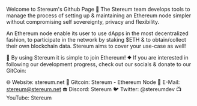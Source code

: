 Welcome to Stereum's Github Page 👋
The Stereum team develops tools to manage the process of setting up & maintaining an Ethereum node simpler without compromising self sovereignty, privacy and flexibility.

An Ethereum node enable its user to use dApps in the most decentralized fashion, to participate in the network by staking $ETH & to obtain/collect their own blockchain data. Stereum aims to cover your use-case as well!

🍄 By using Stereum it is simple to join Ethereum! ⯁
If you are interested in following our development progress, check out our socials & donate to our GitCoin:

🌐 Website: stereum.net
💸 Gitcoin: Stereum - Ethereum Node
📧 E-Mail: stereum@stereum.net
☎️ Discord: Stereum
🐦 Twitter: @stereumdev
📺 YouTube: Stereum

<!--

**Here are some ideas to get you started:**

🙋‍♀️ A short introduction - what is your organization all about?
🌈 Contribution guidelines - how can the community get involved?
👩‍💻 Useful resources - where can the community find your docs? Is there anything else the community should know?
🍿 Fun facts - what does your team eat for breakfast?
🧙 Remember, you can do mighty things with the power of [Markdown](https://docs.github.com/github/writing-on-github/getting-started-with-writing-and-formatting-on-github/basic-writing-and-formatting-syntax)
-->
